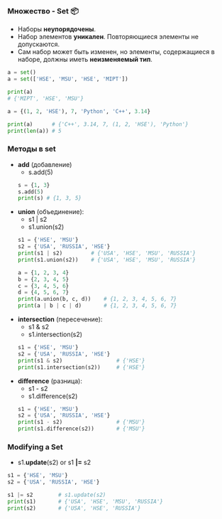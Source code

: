 ### Множество - Set :package:

* Наборы __неупорядочены__.
* Набор элементов __уникален__. Повторяющиеся элементы не допускаются.
* Сам набор может быть изменен, но элементы, содержащиеся в наборе, должны иметь __неизменяемый тип__.

```python
a = set()
a = set(['HSE', 'MSU', 'HSE', 'MIPT'])

print(a)
# {'MIPT', 'HSE', 'MSU'}
```

```python
a = {(1, 2, 'HSE'), 7, 'Python', 'C++', 3.14}

print(a)      # {'C++', 3.14, 7, (1, 2, 'HSE'), 'Python'}
print(len(a)) # 5
```
### __Методы__ в set
* __add__ (добавление)
     * s.add(5)
     ```python
    s = {1, 3}
    s.add(5)
    print(s) # {1, 3, 5}
     ```
* __union__ (объединение):
     * s1 | s2
     * s1.union(s2)
     ```python
     s1 = {'HSE', 'MSU'}
     s2 = {'USA', 'RUSSIA', 'HSE'}
     print(s1 | s2)         # {'USA', 'HSE', 'MSU', 'RUSSIA'} 
     print(s1.union(s2))    # {'USA', 'HSE', 'MSU', 'RUSSIA'}
     ```
     ```python
     a = {1, 2, 3, 4}
     b = {2, 3, 4, 5}
     c = {3, 4, 5, 6}
     d = {4, 5, 6, 7}
     print(a.union(b, c, d))    # {1, 2, 3, 4, 5, 6, 7}
     print(a | b | c | d)       # {1, 2, 3, 4, 5, 6, 7}
     ```
* __intersection__ (пересечение):
     * s1 & s2
     * s1.intersection(s2)
     ```python
     s1 = {'HSE', 'MSU'}
     s2 = {'USA', 'RUSSIA', 'HSE'}
     print(s1 & s2)                 # {'HSE'}
     print(s1.intersection(s2))     # {'HSE'}
     ```
* __difference__ (разница):
     * s1 - s2
     * s1.difference(s2)
     ```python
     s1 = {'HSE', 'MSU'}
     s2 = {'USA', 'RUSSIA', 'HSE'}
     print(s1 - s2)                 # {'MSU'}
     print(s1.difference(s2))       # {'MSU'}
     ```

### __Modifying__ a Set

* s1.__update__(s2) or s1 __|=__ s2
```python
s1 = {'HSE', 'MSU'}
s2 = {'USA', 'RUSSIA', 'HSE'}

s1 |= s2        # s1.update(s2)
print(s1)       # {'USA', 'HSE', 'MSU', 'RUSSIA'}
print(s2)       # {'USA', 'HSE', 'RUSSIA'}
```
